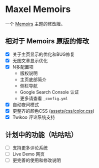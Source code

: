 # Maxel Memoirs

一个 [Memoirs](https://github.com/wowthemesnet/jekyll-theme-memoirs) 主题的修改版。

## 相对于 Memoirs 原版的修改

- [X] 关于主页显示的优化和BUG修复
- [X] 无图文章显示优化
- [X] N多配置项
  - 版权说明
  - 主页底部简介
  - 侧栏导航
  - Google Search Console 认证
  - 更多请查看 `_config.yml`
- [X] 自动夜间模式
- [X] 更整齐的颜色CSS ([assets/css/color.css](https://github.com/maxelblack/jekyll-theme-memoirs/blob/main/assets/css/color.css))
- [X] Twikoo 评论系统支持

## 计划中的功能（咕咕咕）

- [ ] 支持更多评论系统
- [ ] Live Demo 网页
- [ ] 更完善的使用和修改说明
